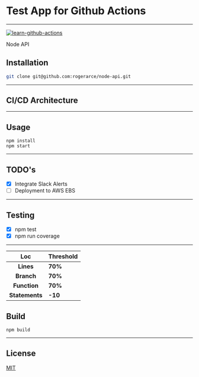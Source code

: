 # Test App for Github Actions

---

[![learn-github-actions](https://github.com/rogerarce/node-api/actions/workflows/learn-github-action.yml/badge.svg?branch=master)](https://github.com/rogerarce/node-api/actions/workflows/learn-github-action.yml)

Node API

## Installation
```bash
git clone git@github.com:rogerarce/node-api.git
```

---

## CI/CD Architecture

---

## Usage
```
npm install
npm start
```
---

## TODO's
- [x] Integrate Slack Alerts
- [ ] Deployment to AWS EBS
---
## Testing
- [x] npm test
- [x] npm run coverage

---

|Loc|Threshold|
|:----:|-------|
|**Lines**|**70%**|
|**Branch**|**70%**|
|**Function**|**70%**|
|**Statements**|**-10**|

## Build
```
npm build
```

---

## License
[MIT](https://choosealicense.com/licenses/mit/)